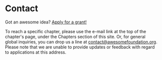 # Contact

Got an awesome idea? [Apply for a grant!](<%= new_submission_path %>)

To reach a specific chapter, please use the e-mail link at the top of the chapter's page, under the Chapters section of this site. Or, for general global inquiries, you can drop us a line at contact@awesomefoundation.org. Please note that we are unable to provide updates or feedback with regard to applications at this address.


